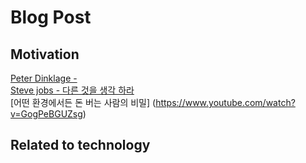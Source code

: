 # Blog Post
## Motivation
[Peter Dinklage - ](https://www.youtube.com/watch?v=7_ZKKOEQ4cY)  
[Steve jobs - 다른 것을 생각 하라 ](https://www.youtube.com/watch?v=06R8FdoJAzI)  
[어떤 환경에서든 돈 버는 사람의 비밀]  (https://www.youtube.com/watch?v=GogPeBGUZsg)


## Related to technology
